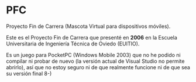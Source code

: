 # PFC
Proyecto Fin de Carrera (Mascota Virtual para dispositivos móviles).

Este es el Proyecto Fin de Carrera que presenté en **2006** en la Escuela Universitaria de Ingeniería Técnica de Oviedo (EUITIO).

Es un juego para PocketPC (Windows Mobile 2003) que no he podido ni compilar ni probar de nuevo (la versión actual de Visual Studio no permite abrirlo), así que no estoy seguro ni de que realmente funcione ni de que sea su versión final 8-)
